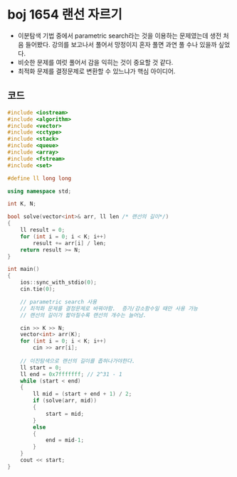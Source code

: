 # boj 1654 랜선 자르기 

- 이분탐색 기법 중에서 parametric search라는 것을 이용하는 문제였는데 생전 처음 들어봤다. 강의를 보고나서 풀어서 망정이지 혼자 풀면 과연 풀 수나 있을까 싶었다.
- 비슷한 문제를 여럿 풀어서 감을 익히는 것이 중요할 것 같다.
- 최적화 문제를 결정문제로 변환할 수 있느냐가 핵심 아이디어.



## 코드

```c++
#include <iostream>
#include <algorithm>
#include <vector>
#include <cctype>
#include <stack>
#include <queue>
#include <array>
#include <fstream>
#include <set>

#define ll long long

using namespace std;

int K, N;

bool solve(vector<int>& arr, ll len /* 랜선의 길이*/)
{
    ll result = 0;
    for (int i = 0; i < K; i++)
        result += arr[i] / len;
    return result >= N;
}

int main()
{
    ios::sync_with_stdio(0);
    cin.tie(0);

    // parametric search 사용
    // 최적화 문제를 결정문제로 바꿔야함.  증가/감소함수일 때만 사용 가능
    // 랜선의 길이가 짧아질수록 랜선의 개수는 늘어남. 

    cin >> K >> N;
    vector<int> arr(K);
    for (int i = 0; i < K; i++)
        cin >> arr[i];
   
    // 이진탐색으로 랜선의 길이를 좁혀나가야한다.
    ll start = 0;
    ll end = 0x7fffffff; // 2^31 - 1
    while (start < end)
    {
        ll mid = (start + end + 1) / 2;
        if (solve(arr, mid))
        {
            start = mid;
        }
        else
        {
            end = mid-1;
        }
    }
    cout << start;
}

  
```

